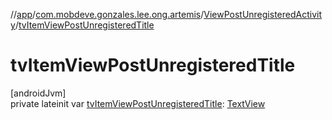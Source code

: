 //[app](../../../index.md)/[com.mobdeve.gonzales.lee.ong.artemis](../index.md)/[ViewPostUnregisteredActivity](index.md)/[tvItemViewPostUnregisteredTitle](tv-item-view-post-unregistered-title.md)

# tvItemViewPostUnregisteredTitle

[androidJvm]\
private lateinit var [tvItemViewPostUnregisteredTitle](tv-item-view-post-unregistered-title.md): [TextView](https://developer.android.com/reference/kotlin/android/widget/TextView.html)
